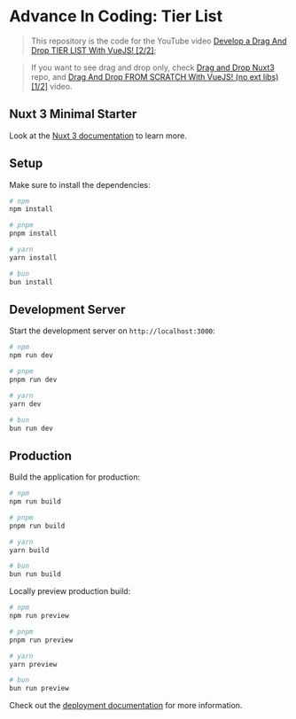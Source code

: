 # Advance In Coding: Tier List 

> This repository is the code for the YouTube video [Develop a Drag And Drop TIER LIST With VueJS! [2/2]](https://www.youtube.com/watch?v=YcGshr4ijk0);

> If you want to see drag and drop only, check [Drag and Drop Nuxt3](https://github.com/AdvanceInCoding/drag-n-drop-nuxt3) repo, and [Drag And Drop FROM SCRATCH With VueJS! (no ext libs) [1/2]](https://www.youtube.com/watch?v=qi2lGfOfQ6s) video.


## Nuxt 3 Minimal Starter
Look at the [Nuxt 3 documentation](https://nuxt.com/docs/getting-started/introduction) to learn more.

## Setup

Make sure to install the dependencies:

```bash
# npm
npm install

# pnpm
pnpm install

# yarn
yarn install

# bun
bun install
```

## Development Server

Start the development server on `http://localhost:3000`:

```bash
# npm
npm run dev

# pnpm
pnpm run dev

# yarn
yarn dev

# bun
bun run dev
```

## Production

Build the application for production:

```bash
# npm
npm run build

# pnpm
pnpm run build

# yarn
yarn build

# bun
bun run build
```

Locally preview production build:

```bash
# npm
npm run preview

# pnpm
pnpm run preview

# yarn
yarn preview

# bun
bun run preview
```

Check out the [deployment documentation](https://nuxt.com/docs/getting-started/deployment) for more information.
